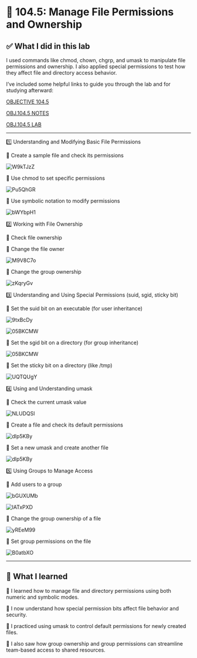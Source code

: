 # 📁 104.5: Manage File Permissions and Ownership

## ✅ What I did in this lab
I used commands like chmod, chown, chgrp, and umask to manipulate file permissions and ownership. I also applied special permissions to test how they affect file and directory access behavior.

I’ve included some helpful links to guide you through the lab and for studying afterward:

[OBJECTIVE 104.5](https://www.lpi.org/our-certifications/exam-101-102-objectives/#104.5_Manage_file_permissions_and_ownership)

[OBJ.104.5 NOTES](https://1drv.ms/w/c/354f1c8d534fbced/EdsMbFqWo6pEsHiAnk3O8zoBsagjVHEmUxLQL_d9BrwHLA?e=0dBjQo)

[OBJ.104.5 LAB](https://1drv.ms/w/c/354f1c8d534fbced/ESZfNUcJ31tEmLcpycr2BzcB-UPnEyrIYev3Eeoxk-QUGg?e=iuj16M)

---

1️⃣ Understanding and Modifying Basic File Permissions

🔹 Create a sample file and check its permissions

![W9kTJzZ](https://github.com/user-attachments/assets/843144cd-212e-4d42-b8d8-f24a5c33fc9a)

🔹 Use chmod to set specific permissions

![Pu5QhGR](https://github.com/user-attachments/assets/c75fd13c-7595-48d5-82c8-b426aea9e6ff)

🔹 Use symbolic notation to modify permissions

![bWYbpH1](https://github.com/user-attachments/assets/450286a8-e66a-4e5f-a19c-94b33240ae73)

2️⃣ Working with File Ownership

🔹 Check file ownership

🔹 Change the file owner

![M9V8C7o](https://github.com/user-attachments/assets/c5d634da-10aa-4364-89c4-ff7341c81e23)

🔹 Change the group ownership

![zKqryGv](https://github.com/user-attachments/assets/f4466056-98ae-499c-a12e-276582332b32)

3️⃣ Understanding and Using Special Permissions (suid, sgid, sticky bit)

🔹 Set the suid bit on an executable (for user inheritance)

![9txBcDy](https://github.com/user-attachments/assets/bc8acaf8-0b93-4de4-9f55-ac9fdb22f4aa)

![05BKCMW](https://github.com/user-attachments/assets/427a03fc-16c0-40de-b30b-f9053a864a6b)

🔹 Set the sgid bit on a directory (for group inheritance)

![05BKCMW](https://github.com/user-attachments/assets/f446f78a-f33a-4ddb-83df-d093d28327a7)

🔹 Set the sticky bit on a directory (like /tmp)

![UQTQUgY](https://github.com/user-attachments/assets/1b6779cf-2e01-49c3-a804-b651fc3e9f96)

4️⃣ Using and Understanding umask

🔹 Check the current umask value

![NLUDQSl](https://github.com/user-attachments/assets/a0320eb6-626b-413a-9cb0-c9ff180cf76f)

🔹 Create a file and check its default permissions

![dlp5KBy](https://github.com/user-attachments/assets/eaa9df2b-71ad-41ce-8208-909db86489ab)

🔹 Set a new umask and create another file

![dlp5KBy](https://github.com/user-attachments/assets/b02813bb-1678-4cdf-b4f7-aa8ee97abd26)

5️⃣ Using Groups to Manage Access

🔹 Add users to a group

![bGUXUMb](https://github.com/user-attachments/assets/76e7c24e-0b10-438c-ba22-fb2c35cda0a8)

![IATxPXD](https://github.com/user-attachments/assets/7fd381b3-864b-445e-8bf2-37ad37c8b9a7)

🔹 Change the group ownership of a file

![yREeM99](https://github.com/user-attachments/assets/d84e1785-fc74-42bc-80d2-db5c6adb955b)

🔹 Set group permissions on the file

![B0atbXO](https://github.com/user-attachments/assets/4e8d4cbe-77c5-49fc-8271-1aac8c4e2693)

---

## 📘 What I learned
🔸 I learned how to manage file and directory permissions using both numeric and symbolic modes.

🔸 I now understand how special permission bits affect file behavior and security.

🔸 I practiced using umask to control default permissions for newly created files.

🔸 I also saw how group ownership and group permissions can streamline team-based access to shared resources.
